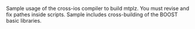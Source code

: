 Sample usage of the cross-ios compiler to build mtplz.
You must revise and fix pathes inside scripts.
Sample includes cross-building of the BOOST basic libraries.
